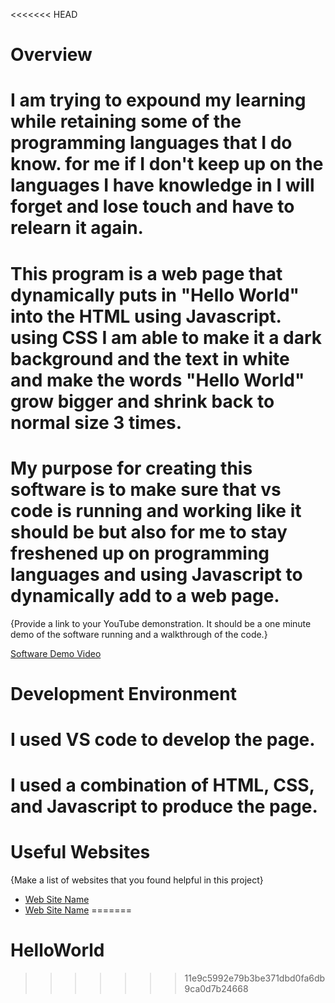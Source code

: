 <<<<<<< HEAD
# Overview

# I am trying to expound my learning while retaining some of the programming languages that I do know. for me if I don't keep up on the languages I have knowledge in I will forget and lose touch and have to relearn it again.


# This program is a web page that dynamically puts in "Hello World" into the HTML using Javascript. using CSS I am able to make it a dark background and the text in white and make the words "Hello World" grow bigger and shrink back to normal size 3 times.

# My purpose for creating this software is to make sure that vs code is running and working like it should be but also for me to stay freshened up on programming languages and using Javascript to dynamically add to a web page. 

{Provide a link to your YouTube demonstration.  It should be a one minute demo of the software running and a walkthrough of the code.}

[Software Demo Video](http://youtube.link.goes.here)

# Development Environment

# I used VS code to develop the page.

# I used a combination of HTML, CSS, and Javascript to produce the page. 

# Useful Websites

{Make a list of websites that you found helpful in this project}
* [Web Site Name](http://url.link.goes.here)
* [Web Site Name](http://url.link.goes.here)
=======
# HelloWorld
>>>>>>> 11e9c5992e79b3be371dbd0fa6db9ca0d7b24668
